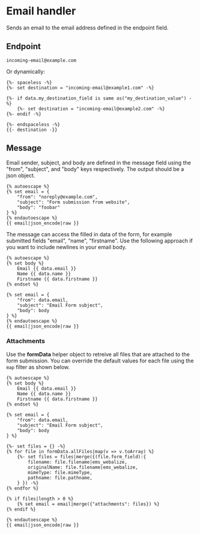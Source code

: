 # Email handler

Sends an email to the email address defined in the endpoint field. 

## Endpoint

```twig 
incoming-email@example.com
```

Or dynamically:
```twig
{%- spaceless -%}
{%- set destination = "incoming-email@example1.com" -%}

{%- if data.my_destination_field is same as("my_destination_value") -%}
    {%- set destination = "incoming-email@example2.com" -%}
{%- endif -%}

{%- endspaceless -%}
{{- destination -}}
```

## Message
Email sender, subject, and body are defined in the message field using the "from", "subject", and "body" keys respectively. The output should be a json object.
```twig 
{% autoescape %}
{% set email = {
    "from": "noreply@example.com",
    "subject": "Form submission from website",
    "body": "foobar"
} %}
{% endautoescape %}
{{ email|json_encode|raw }}
```

The message can access the filled in data of the form, for example submitted fields "email", "name", "firstname". Use the following approach if you want to include newlines in your email body.
```twig
{% autoescape %}
{% set body %}
    Email {{ data.email }}
    Name {{ data.name }}
    Firstname {{ data.firstname }}
{% endset %}

{% set email = {
    "from": data.email,
    "subject": "Email Form subject", 
    "body": body
} %}
{% endautoescape %}
{{ email|json_encode|raw }}
```

### Attachments

Use the **formData** helper object to retreive all files that are attached to the form submission.
You can override the default values for each file using the `map` filter as shown below.

```twig 
{% autoescape %}
{% set body %}
    Email {{ data.email }}
    Name {{ data.name }}
    Firstname {{ data.firstname }}
{% endset %}

{% set email = {
    "from": data.email,
    "subject": "Email Form subject",
    "body": body
} %}

{%- set files = {} -%}
{% for file in formData.allFiles|map(v => v.toArray) %}
    {%- set files = files|merge({(file.form_field):{
        filename: file.filename|ems_webalize,
        originalName: file.filename|ems_webalize,
        mimeType: file.mimeType,
        pathname: file.pathname,
    } }) -%}
{% endfor %}

{% if files|length > 0 %}
    {% set email = email|merge({"attachments": files}) %}
{% endif %}

{% endautoescape %}
{{ email|json_encode|raw }}
```
